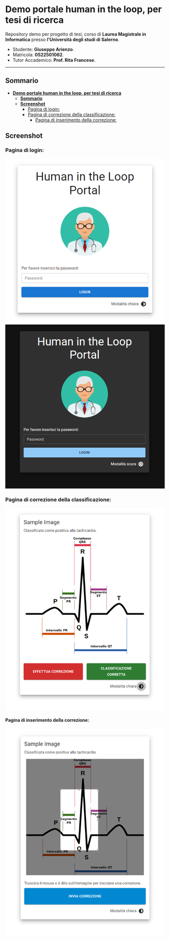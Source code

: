 # **Demo portale human in the loop, per tesi di ricerca**

Repository demo per progetto di tesi, corso di **Laurea Magistrale in Informatica** presso **l'Università degli studi di Salerno**.

- Studente: **Giuseppe Arienzo**.
- Matricola: **0522501062**.
- Tutor Accademico: **Prof. Rita Francese.**

---

## **Sommario**

- [**Demo portale human in the loop, per tesi di ricerca**](#demo-portale-human-in-the-loop-per-tesi-di-ricerca)
  - [**Sommario**](#sommario)
  - [**Screenshot**](#screenshot)
    - [Pagina di login:](#pagina-di-login)
    - [Pagina di correzione della classificazione:](#pagina-di-correzione-della-classificazione)
      - [Pagina di inserimento della correzione:](#pagina-di-inserimento-della-correzione)


## **Screenshot**

### Pagina di login:
![login](./doc/images/login.png)
![login_black](./doc/images/login_black.png)

### Pagina di correzione della classificazione:
![image](./doc/images/image.png)

#### Pagina di inserimento della correzione:
![image_correction](./doc/images/image_correction.png)